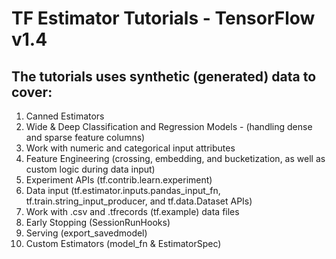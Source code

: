 # TF Estimator Tutorials - TensorFlow v1.4

## The tutorials uses synthetic (generated) data to cover:

01. Canned Estimators
02. Wide & Deep Classification and Regression Models - (handling dense and sparse feature columns)
03. Work with numeric and categorical input attributes
04. Feature Engineering (crossing, embedding, and bucketization, as well as custom logic during data input)
05. Experiment APIs (tf.contrib.learn.experiment)
06. Data input (tf.estimator.inputs.pandas_input_fn, tf.train.string_input_producer, and tf.data.Dataset APIs)
07. Work with .csv and .tfrecords (tf.example) data files
08. Early Stopping (SessionRunHooks)
09. Serving (export_savedmodel)
10. Custom Estimators (model_fn & EstimatorSpec)
